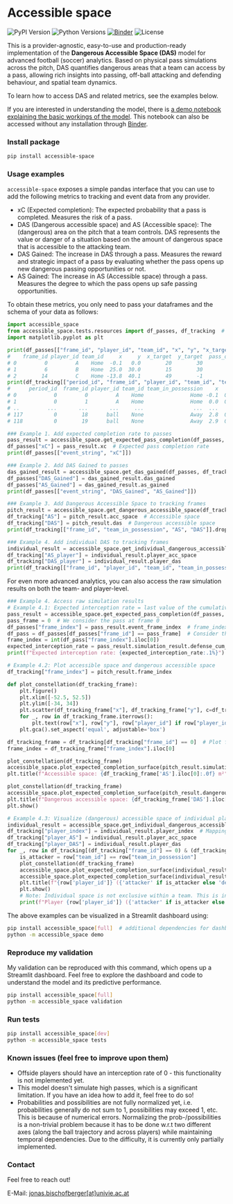 # Accessible space

![PyPI Version](https://img.shields.io/pypi/v/accessible-space)
![Python Versions](https://img.shields.io/badge/Python-%3E=3.7-blue)
[![Binder](https://mybinder.org/badge_logo.svg)](https://mybinder.org/v2/gh/jonas-bischofberger/accessible-space/HEAD?urlpath=%2Fdoc%2Ftree%2Faccessible_space%2Fapps%2Fdemo.ipynb)
![License](https://img.shields.io/github/license/jonas-bischofberger/accessible-space)

This is a provider-agnostic, easy-to-use and production-ready implementation of the **Dangerous Accessible Space (DAS)** model for advanced football (soccer) analytics. Based on physical pass simulations across the pitch, DAS quantifies dangerous areas that a team can access by a pass, allowing rich insights into passing, off-ball attacking and defending behaviour, and spatial team dynamics.

To learn how to access DAS and related metrics, see the examples below.

If you are interested in understanding the model, there is [a demo notebook explaining the basic workings of the model](https://github.com/jonas-bischofberger/accessible-space/blob/main/accessible_space/apps/demo.ipynb). This notebook can also be accessed without any installation through [Binder](https://mybinder.org/v2/gh/jonas-bischofberger/accessible-space/HEAD?urlpath=%2Fdoc%2Ftree%2Faccessible_space%2Fapps%2Fdemo.ipynb).

### Install package 

```bash
pip install accessible-space
```

### Usage examples

``accessible-space`` exposes a simple pandas interface that you can use to add the following metrics to tracking and event data from any provider.
- xC (Expected completion): The expected probability that a pass is completed. Measures the risk of a pass.
- DAS (Dangerous accessible space) and AS (Accessible space): The (dangerous) area on the pitch that a team controls. DAS represents the value or danger of a situation based on the amount of dangerous space that is accessible to the attacking team.
- DAS Gained: The increase in DAS through a pass. Measures the reward and strategic impact of a pass by evaluating whether the pass opens up new dangerous passing opportunities or not.
- AS Gained: The increase in AS (Accessible space) through a pass. Measures the degree to which the pass opens up safe passing opportunities.

To obtain these metrics, you only need to pass your dataframes and the schema of your data as follows:

```python
import accessible_space
from accessible_space.tests.resources import df_passes, df_tracking  # Example data
import matplotlib.pyplot as plt

print(df_passes[["frame_id", "player_id", "team_id", "x", "y", "x_target", "y_target", "pass_outcome", "target_frame_id"]])
#    frame_id player_id team_id     x     y  x_target  y_target  pass_outcome  target_frame_id
# 0         0         A    Home  -0.1   0.0        20        30             1                6
# 1         6         B    Home  25.0  30.0        15        30             0                9
# 2        14         C    Home -13.8  40.1        49        -1             0               16
print(df_tracking[["period_id", "frame_id", "player_id", "team_id", "team_in_possession", "x", "y", "vx", "vy"]])
#      period_id  frame_id player_id team_id team_in_possession    x     y   vx    vy
# 0            0         0         A    Home               Home -0.1  0.00  0.1  0.05
# 1            0         1         A    Home               Home  0.0  0.05  0.1  0.05
# ..         ...       ...       ...     ...                ...  ...   ...  ...   ...
# 117          0        18      ball    None               Away  2.8  0.00  0.1  0.00
# 118          0        19      ball    None               Away  2.9  0.00  0.1  0.00

### Example 1. Add expected completion rate to passes
pass_result = accessible_space.get_expected_pass_completion(df_passes, df_tracking, event_frame_col="frame_id", event_player_col="player_id", event_team_col="team_id", event_start_x_col="x", event_start_y_col="y", event_end_x_col="x_target", event_end_y_col="y_target", tracking_frame_col="frame_id", tracking_player_col="player_id", tracking_team_col="team_id", tracking_team_in_possession_col="team_in_possession", tracking_x_col="x", tracking_y_col="y", tracking_vx_col="vx", tracking_vy_col="vy", ball_tracking_player_id="ball")
df_passes["xC"] = pass_result.xc  # Expected pass completion rate
print(df_passes[["event_string", "xC"]])

### Example 2. Add DAS Gained to passes
das_gained_result = accessible_space.get_das_gained(df_passes, df_tracking, event_frame_col="frame_id", event_success_col="pass_outcome", event_target_frame_col="target_frame_id", tracking_frame_col="frame_id", tracking_period_col="period_id", tracking_player_col="player_id", tracking_team_col="team_id", tracking_x_col="x", tracking_y_col="y", tracking_vx_col="vx", tracking_vy_col="vy", tracking_team_in_possession_col="team_in_possession", x_pitch_min=-52.5, x_pitch_max=52.5, y_pitch_min=-34, y_pitch_max=34)
df_passes["DAS_Gained"] = das_gained_result.das_gained
df_passes["AS_Gained"] = das_gained_result.as_gained
print(df_passes[["event_string", "DAS_Gained", "AS_Gained"]])

### Example 3. Add Dangerous Accessible Space to tracking frames
pitch_result = accessible_space.get_dangerous_accessible_space(df_tracking, frame_col="frame_id", period_col="period_id", player_col="player_id", team_col="team_id", x_col="x", y_col="y", vx_col="vx", vy_col="vy", team_in_possession_col="team_in_possession", x_pitch_min=-52.5, x_pitch_max=52.5, y_pitch_min=-34, y_pitch_max=34)
df_tracking["AS"] = pitch_result.acc_space  # Accessible space
df_tracking["DAS"] = pitch_result.das  # Dangerous accessible space
print(df_tracking[["frame_id", "team_in_possession", "AS", "DAS"]].drop_duplicates())

### Example 4. Add individual DAS to tracking frames
individual_result = accessible_space.get_individual_dangerous_accessible_space(df_tracking, frame_col="frame_id", period_col="period_id", player_col="player_id", team_col="team_id", x_col="x", y_col="y", vx_col="vx", vy_col="vy", team_in_possession_col="team_in_possession", x_pitch_min=-52.5, x_pitch_max=52.5, y_pitch_min=-34, y_pitch_max=34)
df_tracking["AS_player"] = individual_result.player_acc_space
df_tracking["DAS_player"] = individual_result.player_das
print(df_tracking[["frame_id", "player_id", "team_id", "team_in_possession", "AS_player", "DAS_player"]].drop_duplicates())
```

For even more advanced analytics, you can also access the raw simulation results on both the team- and player-level.

```python
### Example 4. Access raw simulation results
# Example 4.1: Expected interception rate = last value of the cumulative interception probability of the defending team
pass_result = accessible_space.get_expected_pass_completion(df_passes, df_tracking, additional_fields_to_return=["defense_cum_prob"])
pass_frame = 0  # We consider the pass at frame 0
df_passes["frame_index"] = pass_result.event_frame_index  # frame_index implements a mapping from original frame number to indexes of the numpy arrays in the raw simulation_result.
df_pass = df_passes[df_passes["frame_id"] == pass_frame]  # Consider the pass at frame 0
frame_index = int(df_pass["frame_index"].iloc[0])
expected_interception_rate = pass_result.simulation_result.defense_cum_prob[frame_index, 0, -1]  # Frame x Angle x Distance
print(f"Expected interception rate: {expected_interception_rate:.1%}")

# Example 4.2: Plot accessible space and dangerous accessible space
df_tracking["frame_index"] = pitch_result.frame_index

def plot_constellation(df_tracking_frame):
    plt.figure()
    plt.xlim([-52.5, 52.5])
    plt.ylim([-34, 34])
    plt.scatter(df_tracking_frame["x"], df_tracking_frame["y"], c=df_tracking_frame["team_id"].map({"Home": "red", "Away": "blue"}).fillna("black"), marker="o")
    for _, row in df_tracking_frame.iterrows():
        plt.text(row["x"], row["y"], row["player_id"] if row["player_id"] != "ball" else "")
    plt.gca().set_aspect('equal', adjustable='box')

df_tracking_frame = df_tracking[df_tracking["frame_id"] == 0]  # Plot frame 0
frame_index = df_tracking_frame["frame_index"].iloc[0]

plot_constellation(df_tracking_frame)
accessible_space.plot_expected_completion_surface(pitch_result.simulation_result, frame_index=frame_index)
plt.title(f"Accessible space: {df_tracking_frame['AS'].iloc[0]:.0f} m²")

plot_constellation(df_tracking_frame)
accessible_space.plot_expected_completion_surface(pitch_result.dangerous_result, frame_index=frame_index, color="red")
plt.title(f"Dangerous accessible space: {df_tracking_frame['DAS'].iloc[0]:.2f} m²")
plt.show()

# Example 4.3: Visualize (dangerous) accessible space of individual players
individual_result = accessible_space.get_individual_dangerous_accessible_space(df_tracking, period_col=None)
df_tracking["player_index"] = individual_result.player_index  # Mapping from player to index in simulation_result
df_tracking["player_AS"] = individual_result.player_acc_space
df_tracking["player_DAS"] = individual_result.player_das
for _, row in df_tracking[(df_tracking["frame_id"] == 0) & (df_tracking["player_id"] != "ball")].iterrows():  # Consider frame 0
    is_attacker = row["team_id"] == row["team_in_possession"]
    plot_constellation(df_tracking_frame)
    accessible_space.plot_expected_completion_surface(individual_result.simulation_result, frame_index=frame_index, attribute="player_poss_density", player_index=int(row["player_index"]))
    accessible_space.plot_expected_completion_surface(individual_result.dangerous_result, frame_index=frame_index, attribute="player_poss_density", player_index=int(row["player_index"]), color="red")
    plt.title(f"{row['player_id']} ({'attacker' if is_attacker else 'defender'}) {row['player_AS']:.0f}m² AS and {row['player_DAS']:.2f} m² DAS.")
    plt.show()
    # Note: Individual space is not exclusive within a team. This is intentional because your team mates do not take away space from you.
    print(f"Player {row['player_id']} ({'attacker' if is_attacker else 'defender'}) controls {row['player_AS']:.0f}m² AS and {row['player_DAS']:.2f} m² DAS.")
```

The above examples can be visualized in a Streamlit dashboard using:

```bash
pip install accessible_space[full]  # additional dependencies for dashboards, such as Streamlit
python -m accessible_space demo
```

### Reproduce my validation

My validation can be reproduced with this command, which opens up a Streamlit dashboard. Feel free to explore the dashboard and code to understand the model and its predictive performance.

```bash
pip install accessible_space[full]
python -m accessible_space validation
```

### Run tests

```bash
pip install accessible_space[dev]
python -m accessible_space tests
```

### Known issues (feel free to improve upon them)

- Offside players should have an interception rate of 0 - this functionality is not implemented yet.
- This model doesn't simulate high passes, which is a significant limitation. If you have an idea how to add it, feel free to do so!
- Probabilities and possibilities are not fully normalized yet, i.e. probabilities generally do not sum to 1, possibilities may exceed 1, etc. This is because of numerical errors. Normalizing the prob-/possibilities is a non-trivial problem because it has to be done w.r.t two different axes (along the ball trajectory and across players) while maintaining temporal dependencies. Due to the difficulty, it is currently only partially implemented.

### Contact

Feel free to reach out!

E-Mail: <a href="mailto:jonas.bischofberger@univie.ac.at">jonas.bischofberger[at]univie.ac.at</a>
